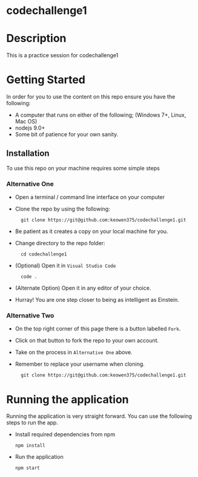 # codechallenge1

# Description
This is a practice session for codechallenge1


# Getting Started
In order for you to use the content on this repo ensure you have the following:

- A computer that runs on either of the following; (Windows 7+, Linux, Mac OS)
- nodejs 9.0+
- Some bit of patience for your own sanity.

## Installation

To use this repo on your machine requires some simple steps

### Alternative One

- Open a terminal / command line interface on your computer
- Clone the repo by using the following:

        git clone https://git@github.com:keowen375/codechallenge1.git

- Be patient as it creates a copy on your local machine for you.
- Change directory to the repo folder:

        cd codechallenge1

- (Optional) Open it in ``Visual Studio Code``

        code .

- (Alternate Option) Open it in any editor of your choice.
- Hurray! You are one step closer to being as intelligent as Einstein.

### Alternative Two

- On the top right corner of this page there is a button labelled ``Fork``.
- Click on that button to fork the repo to your own account.
- Take on the process in ``Alternative One`` above.
- Remember to replace your username when cloning.

        git clone https://git@github.com:keowen375/codechallenge1.git


# Running the application

Running the application is very straight forward. You can use the following steps to run the app.

- Install required dependencies from npm

      npm install
- Run the application

      npm start
